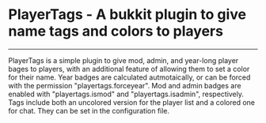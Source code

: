 # PlayerTags - A bukkit plugin to give name tags and colors to players
---
PlayerTags is a simple plugin to give mod, admin, and year-long player bages to players, with an additional feature of allowing them to set a color for their name.  Year badges are calculated autmotaically, or can be forced with the permission "playertags.forceyear".  Mod and admin badges are enabled with "playertags.ismod" and "playertags.isadmin", respectively.  Tags include both an uncolored version for the player list and a colored one for chat.  They can be set in the configuration file.
